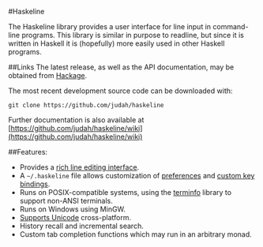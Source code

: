 #Haskeline

The Haskeline library provides a user interface for line input in command-line programs.
This library is similar in purpose to readline, but since it is written in Haskell it is (hopefully)
more easily used in other Haskell programs.

##Links
The latest release, as well as the API documentation, may be obtained from [Hackage](http://hackage.haskell.org/package/haskeline).

The most recent development source code can be downloaded with:

    git clone https://github.com/judah/haskeline

Further documentation is also available at
[https://github.com/judah/haskeline/wiki](https://github.com/judah/haskeline/wiki)


##Features:

 - Provides a [rich line editing interface](http://trac.haskell.org/haskeline/wiki/KeyBindings).
 - A `~/.haskeline` file allows customization of [preferences](http://trac.haskell.org/haskeline/wiki/UserPrefs) and [custom key bindings](http://trac.haskell.org/haskeline/wiki/CustomKeyBindings).
 - Runs on POSIX-compatible systems, using the [terminfo](http://github.com/judah/terminfo) library to support non-ANSI terminals.
 - Runs on Windows using MinGW.
 - [Supports Unicode](http://trac.haskell.org/haskeline/wiki/UnicodeSupport) cross-platform.
 - History recall and incremental search.
 - Custom tab completion functions which may run in an arbitrary monad.
